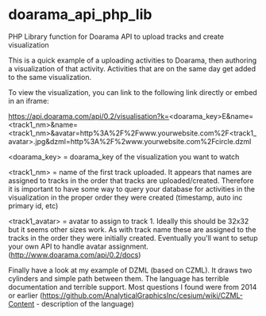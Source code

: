 # doarama_api_php_lib
PHP Library function for Doarama API to upload tracks and create visualization

This is a quick example of a uploading activities to Doarama, then authoring a visualization of that activity.  Activities that are on the same day get added to the same visualization.

To view the visualization, you can link to the following link directly or embed in an iframe:

https://api.doarama.com/api/0.2/visualisation?k=<doarama_key>E&name=<track1_nm>&name=<track1_nm>&avatar=http%3A%2F%2Fwww.yourwebsite.com%2F<track1_avatar>.jpg&dzml=http%3A%2F%2www.yourwebsite.com%2Fcircle.dzml

<doarama_key> = doarama_key of the visualization you want to watch

<track1_nm> = name of the first track uploaded.  It appears that names are assigned to tracks in the order that tracks are uploaded/created.  Therefore it is important to have some way to query your database for activities in the visualization in the proper order they were created (timestamp, auto inc primary id, etc)

<track1_avatar> = avatar to assign to track 1.  Ideally this should be 32x32 but it seems other sizes work.  As with track name these are assigned to the tracks in the order they were initially created.  Eventually you'll want to setup your own API to handle avatar assignment. (http://www.doarama.com/api/0.2/docs)

Finally have a look at my example of DZML (based on CZML).  It draws two cylinders and simple path between them.  The language has terrible documentation and terrible support.  Most questions I found were from 2014 or earlier (https://github.com/AnalyticalGraphicsInc/cesium/wiki/CZML-Content - description of the language)
